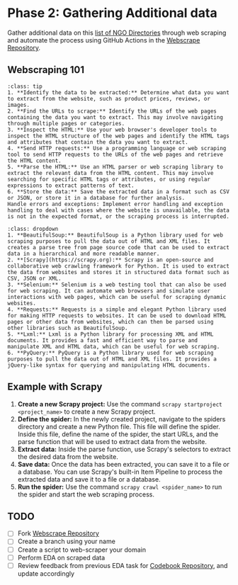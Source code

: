 # Phase 2: Gathering Additional data

Gather additional data on this [list of NGO Directories](https://docs.google.com/spreadsheets/d/1Op1zqAMotvDs2e4zHPVHkri0gckNuUXizv_blo1Pcyw/edit?usp=sharing) through web scraping and automate the process using GitHub Actions in the [Webscrape Repository](https://github.com/DaanMatch/webscrape).

## Webscraping 101

```{admonition} General process for web scraping
:class: tip
1. **Identify the data to be extracted:** Determine what data you want to extract from the website, such as product prices, reviews, or images.
2. **Find the URLs to scrape:** Identify the URLs of the web pages containing the data you want to extract. This may involve navigating through multiple pages or categories.
3. **Inspect the HTML:** Use your web browser's developer tools to inspect the HTML structure of the web pages and identify the HTML tags and attributes that contain the data you want to extract.
4. **Send HTTP requests:** Use a programming language or web scraping tool to send HTTP requests to the URLs of the web pages and retrieve the HTML content.
5. **Parse the HTML:** Use an HTML parser or web scraping library to extract the relevant data from the HTML content. This may involve searching for specific HTML tags or attributes, or using regular expressions to extract patterns of text.
6. **Store the data:** Save the extracted data in a format such as CSV or JSON, or store it in a database for further analysis.
Handle errors and exceptions: Implement error handling and exception handling to deal with cases where the website is unavailable, the data is not in the expected format, or the scraping process is interrupted.
```

```{admonition} Popular Webscraping Libraries
:class: dropdown
1. **BeautifulSoup:** BeautifulSoup is a Python library used for web scraping purposes to pull the data out of HTML and XML files. It creates a parse tree from page source code that can be used to extract data in a hierarchical and more readable manner.
2. **[Scrapy](https://scrapy.org):** Scrapy is an open-source and collaborative web crawling framework for Python. It is used to extract the data from websites and stores it in structured data format such as CSV, JSON or XML.
3. **Selenium:** Selenium is a web testing tool that can also be used for web scraping. It can automate web browsers and simulate user interactions with web pages, which can be useful for scraping dynamic websites.
4. **Requests:** Requests is a simple and elegant Python library used for making HTTP requests to websites. It can be used to download HTML pages or other data from websites, which can then be parsed using other libraries such as BeautifulSoup.
5. **Lxml:** Lxml is a Python library for processing XML and HTML documents. It provides a fast and efficient way to parse and manipulate XML and HTML data, which can be useful for web scraping.
6. **PyQuery:** PyQuery is a Python library used for web scraping purposes to pull the data out of HTML and XML files. It provides a jQuery-like syntax for querying and manipulating HTML documents.
```

## Example with Scrapy

1. **Create a new Scrapy project:** Use the command ```scrapy startproject <project_name>``` to create a new Scrapy project.
2. **Define the spider:** In the newly created project, navigate to the spiders directory and create a new Python file. This file will define the spider. Inside this file, define the name of the spider, the start URLs, and the parse function that will be used to extract data from the website.
3. **Extract data:** Inside the parse function, use Scrapy's selectors to extract the desired data from the website.
4. **Save data:** Once the data has been extracted, you can save it to a file or a database. You can use Scrapy's built-in Item Pipeline to process the extracted data and save it to a file or a database.
5. **Run the spider:** Use the command ```scrapy crawl <spider_name>``` to run the spider and start the web scraping process.

## TODO

- [ ]  Fork [Webscrape Repository](https://github.com/DaanMatch/webscrape)
- [ ] Create a branch using your name
- [ ] Create a script to web-scraper your domain
- [ ] Perform EDA on scraped data
- [ ] Review feedback from previous EDA task for [Codebook Repository](https://github.com/DaanMatch/Codebook), and update accordingly
